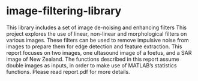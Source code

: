 # image-filtering-library
This library includes a set of image de-noising and enhancing filters
This project explores the use of linear, non-linear and morphological filters on various images. These filters can be used to remove impulsive noise from images to prepare them for edge detection and feature extraction. This report focuses on two images, one ultasound image of a foetus, and a SAR image of New Zealand. The functions described in this report assume double images as inputs, in order to make use of MATLAB’s statistics functions. Please read report.pdf for more details.
